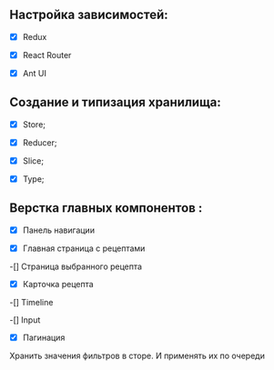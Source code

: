 ## Настройка зависимостей:

- [x] Redux

- [x] React Router

- [x] Ant UI

## Создание и типизация хранилища:

- [x] Store;

- [x] Reducer;

- [x] Slice;

- [x] Type;

## Верстка главных компонентов :

-[x] Панель навигации

-[x] Главная страница с рецептами

-[] Страница выбранного рецепта

-[x] Карточка рецепта

-[] Timeline

-[] Input

-[x] Пагинация

Хранить значения фильтров в сторе. И применять их по очереди
